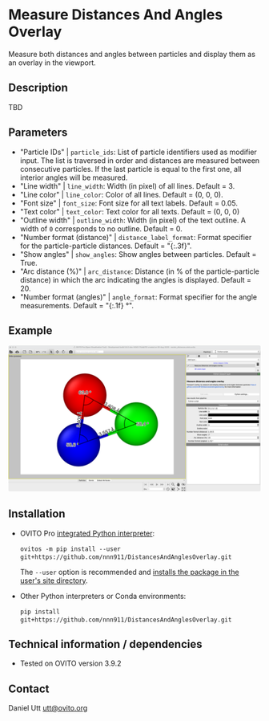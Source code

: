 # Measure Distances And Angles Overlay
Measure both distances and angles between particles and display them as an overlay in the viewport.

## Description
TBD

## Parameters 
- "Particle IDs" | `particle_ids`: List of particle identifiers used as modifier input. The list is traversed in order and distances are measured between consecutive particles. If the last particle is equal to the first one, all interior angles will be measured.
- "Line width" | `line_width`: Width (in pixel) of all lines. Default = 3.
- "Line color" | `line_color`: Color of all lines. Default = (0, 0, 0).
- "Font size" | `font_size`: Font size for all text labels. Default = 0.05.
- "Text color" | `text_color`: Text color for all texts. Default = (0, 0, 0)
- "Outline width" | `outline_width`: Width (in pixel) of the text outline. A width of `0` corresponds to no outline. Default = 0.
- "Number format (distance)" | `distance_label_format`: Format specifier for the particle-particle distances. Default = "{:.3f}".
- "Show angles" | `show_angles`: Show angles between particles. Default = True.
- "Arc distance (%)" | `arc_distance`: Distance (in % of the particle-particle distance) in which the arc indicating the angles is displayed. Default = 20.
- "Number format (angles)" | `angle_format`: Format specifier for the angle measurements. Default = "{:.1f} °".

## Example

![Measure Distances And Angles Overlay](examples/Example01.png)

## Installation
- OVITO Pro [integrated Python interpreter](https://docs.ovito.org/python/introduction/installation.html#ovito-pro-integrated-interpreter):
  ```
  ovitos -m pip install --user git+https://github.com/nnn911/DistancesAndAnglesOverlay.git
  ``` 
  The `--user` option is recommended and [installs the package in the user's site directory](https://pip.pypa.io/en/stable/user_guide/#user-installs).

- Other Python interpreters or Conda environments:
  ```
  pip install git+https://github.com/nnn911/DistancesAndAnglesOverlay.git
  ```

## Technical information / dependencies
- Tested on OVITO version 3.9.2

## Contact
Daniel Utt utt@ovito.org